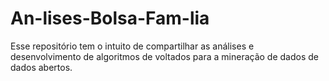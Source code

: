 # An-lises-Bolsa-Fam-lia
Esse repositório tem o intuito de compartilhar as análises e desenvolvimento de algoritmos de voltados para a mineração de dados de dados abertos.
